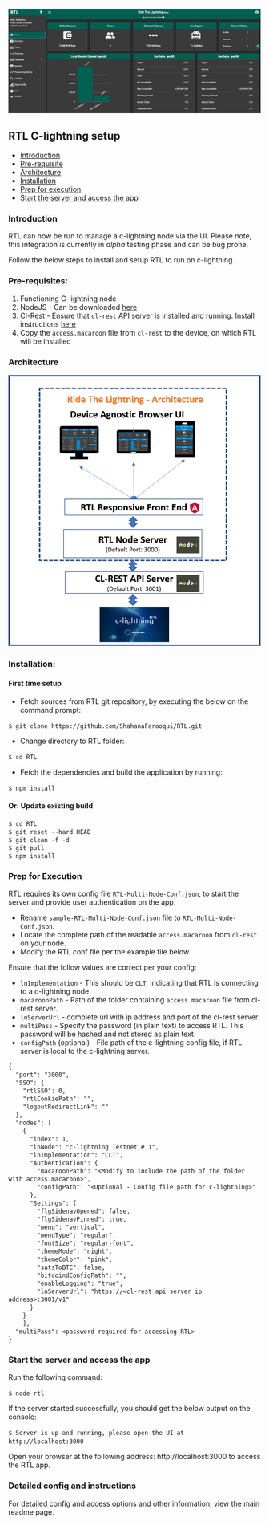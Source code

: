 ![](../screenshots/RTL-CLT-Home.png)

## RTL C-lightning setup

* [Introduction](#intro)
* [Pre-requisite](#prereq)
* [Architecture](#arch)
* [Installation](#install)
* [Prep for execution](#prep)
* [Start the server and access the app](#start)

### <a name="intro"></a>Introduction
RTL can now be run to manage a c-lightning node via the UI.
Please note, this integration is currently in *alpha* testing phase and can be bug prone.

Follow the below steps to install and setup RTL to run on c-lightning.

### <a name="prereq"></a>Pre-requisites:
1. Functioning C-lightning node
2. NodeJS - Can be downloaded [here](https://nodejs.org/en/download)
3. Cl-Rest - Ensure that `cl-rest` API server is installed and running. Install instructions [here](https://github.com/saubyk/c-lightning-REST/blob/master/README.md)
4. Copy the `access.macaroon` file from `cl-rest` to the device, on which RTL will be installed

### <a name="arch"></a>Architecture
![](../screenshots/RTL-C-lightning-Arch.png)

### <a name="install"></a>Installation:
#### First time setup
* Fetch sources from RTL git repository, by executing the below on the command prompt:

`$ git clone https://github.com/ShahanaFarooqui/RTL.git`
* Change directory to RTL folder:

`$ cd RTL`
* Fetch the dependencies and build the application by running:

`$ npm install`

#### Or: Update existing build
```
$ cd RTL
$ git reset --hard HEAD
$ git clean -f -d
$ git pull
$ npm install
```
### <a name="prep"></a>Prep for Execution
RTL requires its own config file `RTL-Multi-Node-Conf.json`, to start the server and provide user authentication on the app. 
* Rename `sample-RTL-Multi-Node-Conf.json` file to `RTL-Multi-Node-Conf.json`.
* Locate the complete path of the readable `access.macaroon` from `cl-rest` on your node.
* Modify the RTL conf file per the example file below

Ensure that the follow values are correct per your config:
* `lnImplementation` - This should be `CLT`, indicating that RTL is connecting to a c-lightning node.
* `macaroonPath` - Path of the folder containing `access.macaroon` file from cl-rest server.
* `lnServerUrl` - complete url with ip address and port of the cl-rest server.
* `multiPass` - Specify the password (in plain text) to access RTL. This password will be hashed and not stored as plain text.
* `configPath` (optional) - File path of the c-lightning config file, if RTL server is local to the c-lightning server.

```
{
  "port": "3000",
  "SSO": {
    "rtlSSO": 0,
    "rtlCookiePath": "",
    "logoutRedirectLink": ""
  },
  "nodes": [
    {
      "index": 1,
      "lnNode": "c-lightning Testnet # 1",
      "lnImplementation": "CLT",
      "Authentication": {
        "macaroonPath": "<Modify to include the path of the folder with access.macaroon>",
        "configPath": "<Optional - Config file path for c-lightning>"
      },
      "Settings": {
        "flgSidenavOpened": false,
        "flgSidenavPinned": true,
        "menu": "vertical",
        "menuType": "regular",
        "fontSize": "regular-font",
        "themeMode": "night",
        "themeColor": "pink",
        "satsToBTC": false,
        "bitcoindConfigPath": "",
        "enableLogging": "true",
        "lnServerUrl": "https://<cl-rest api server ip address>:3001/v1"
      }
    }
    ],
  "multiPass": <password required for accessing RTL>
}
```
### <a name="start"></a>Start the server and access the app
Run the following command:

`$ node rtl`

If the server started successfully, you should get the below output on the console:

`$ Server is up and running, please open the UI at http://localhost:3000`

Open your browser at the following address: http://localhost:3000 to access the RTL app.

### Detailed config and instructions
For detailed config and access options and other information, view the main readme page.
